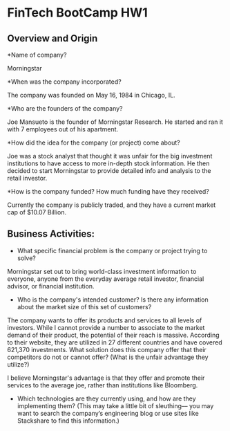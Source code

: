 # FinTech BootCamp HW1
## Overview and Origin

*Name of company? 

Morningstar

*When was the company incorporated? 

The company was founded on May 16, 1984 in Chicago, IL.

*Who are the founders of the company? 

Joe Mansueto is the founder of Morningstar Research. He started and ran it with 7 employees out of his apartment.

*How did the idea for the company (or project) come about? 

Joe was a stock analyst that thought it was unfair for the big investment institutions to have access to more in-depth stock information. He then decided to start Morningstar to provide detailed info and analysis to the retail investor.

*How is the company funded? How much funding have they received?

 Currently the company is publicly traded, and they have a current market cap of $10.07 Billion.

## Business Activities:

* What specific financial problem is the company or project trying to solve?

Morningstar set out to bring world-class investment information to everyone, anyone from the everyday average retail investor, financial advisor, or financial institution.

* Who is the company's intended customer?  Is there any information about the market size of this set of customers?

The company wants to offer its products and services to all levels of investors.  While I cannot provide a number to associate to the market demand of their product, the potential of their reach is massive.  According to their website, they are utilized in 27 different countries and have covered 621,370 investments.
What solution does this company offer that their competitors do not or cannot offer? (What is the unfair advantage they utilize?)

I believe Morningstar's advantage is that they offer and promote their services to the average joe, rather than institutions like Bloomberg. 

* Which technologies are they currently using, and how are they implementing them? (This may take a little bit of sleuthing–– you may want to search the company’s engineering blog or use sites like Stackshare to find this information.)